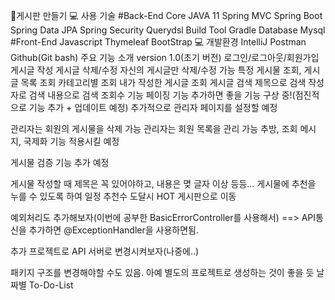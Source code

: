 📝게시판 만들기
💻 사용 기술
#Back-End
Core
JAVA 11
Spring MVC
Spring Boot
Spring Data JPA
Spring Security
Querydsl
Build Tool
Gradle
Database
Mysql
#Front-End
Javascript
Thymeleaf
BootStrap
💻 개발환경
IntelliJ
Postman
Github(Git bash)
주요 기능 소개
version 1.0(초기 버전)
로그인/로그아웃/회원가입
게시글 작성
게시글 삭제/수정
자신의 게시글만 삭제/수정 가능
특정 게시물 조회, 게시글 목록 조회
카테고리별 조회
내가 작성한 게시글 조회
게시글 검색
제목으로 검색
작성자로 검색
내용으로 검색
조회수 기능
페이징 기능
추가하면 좋을 기능 구상 중!(점진적으로 기능 추가 + 업데이트 예정)
추가적으로 관리자 페이지를 설정할 예정

관리자는 회원의 게시물을 삭제 가능
관리자는 회원 목록을 관리 가능
추방, 조회
메시지, 국제화 기능 적용시킬 예정

게시물 검증 기능 추가 예정

게시물 작성할 때 제목은 꼭 있어야하고, 내용은 몆 글자 이상 등등...
게시물에 추천을 누를 수 있도록 하여 일정 추천수 도달시 HOT 게시판으로 이동

예외처리도 추가해보자(이번에 공부한 BasicErrorController를 사용해서) ==> API통신을 추가하면 @ExceptionHandler을 사용하면됨.

추가 프로젝트로 API 서버로 변경시켜보자(나중에..)

패키지 구조를 변경해야할 수도 있음. 아예 별도의 프로젝트로 생성하는 것이 좋을 듯
날짜별 To-Do-List
